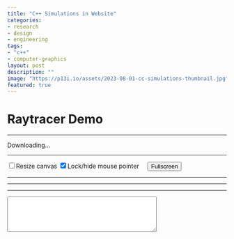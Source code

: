 ```yaml
---
title: "C++ Simulations in Website"
categories:
- research
- design
- engineering
tags:
- "c++"
- computer-graphics
layout: post
description: ""
image: "https://p13i.io/assets/2023-08-01-cc-simulations-thumbnail.jpg"
featured: true
---
```


<h1>Raytracer Demo</h1>
<hr/>
<div id="spinner"></div>
<div id="status">Downloading...</div>
<hr/>
<span id="controls">
    <span>
        <input type="checkbox" id="resize">Resize canvas
    </span>
    <span>
        <input type="checkbox" id="pointerLock" checked="checked">Lock/hide mouse pointer &nbsp;&nbsp;&nbsp;
    </span>
    <span>
        <input type="button" value="Fullscreen" onclick='Module.requestFullscreen(document.getElementById("pointerLock").checked,document.getElementById("resize").checked)'>
    </span>
</span>
<hr/>
<progress value="0" max="100" id="progress" hidden="1"></progress>
<hr/>
<canvas id="canvas" oncontextmenu="event.preventDefault()" tabindex="-1"></canvas>
<hr/>
<textarea id="output" rows="5" cols="40"></textarea>
<script type="text/javascript" src="https://p13i.io/cs/wasm.js"></script>
<script type="text/javascript" src="https://p13i.io/cs/index.js"></script>
